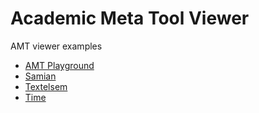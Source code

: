 # Academic Meta Tool Viewer

AMT viewer examples

* [AMT Playground](playground/index.html)
* [Samian](samian/index.html)
* [Textelsem](textelsem/index.html)
* [Time](time/index.html)
